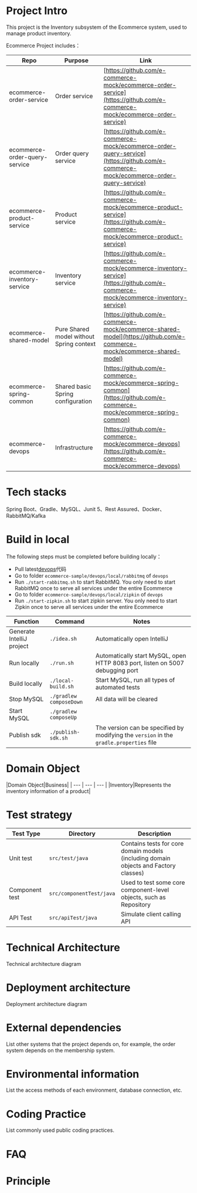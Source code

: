 # Project Intro
This project is the Inventory subsystem of the Ecommerce system, used to manage product inventory.

Ecommerce Project includes：

|Repo|Purpose|Link|
| --- | --- | --- |
|ecommerce-order-service|Order service|[https://github.com/e-commerce-mock/ecommerce-order-service](https://github.com/e-commerce-mock/ecommerce-order-service)|
|ecommerce-order-query-service|Order query service|[https://github.com/e-commerce-mock/ecommerce-order-query-service](https://github.com/e-commerce-mock/ecommerce-order-query-service)|
|ecommerce-product-service|Product service|[https://github.com/e-commerce-mock/ecommerce-product-service](https://github.com/e-commerce-mock/ecommerce-product-service)|
|ecommerce-inventory-service|Inventory service|[https://github.com/e-commerce-mock/ecommerce-inventory-service](https://github.com/e-commerce-mock/ecommerce-inventory-service)|
|ecommerce-shared-model|Pure Shared model without Spring context|[https://github.com/e-commerce-mock/ecommerce-shared-model](https://github.com/e-commerce-mock/ecommerce-shared-model)|
|ecommerce-spring-common|Shared basic Spring configuration|[https://github.com/e-commerce-mock/ecommerce-spring-common](https://github.com/e-commerce-mock/ecommerce-spring-common)|
|ecommerce-devops|Infrastructure|[https://github.com/e-commerce-mock/ecommerce-devops](https://github.com/e-commerce-mock/ecommerce-devops)|


# Tech stacks
Spring Boot、Gradle、MySQL、Junit 5、Rest Assured、Docker、RabbitMQ/Kafka

# Build in local

The following steps must be completed before building locally：
- Pull latest[devops](https://github.com/e-commerce-mock/devops)代码
- Go to folder `ecommerce-sample/devops/local/rabbitmq` of `devops`  
- Run `./start-rabbitmq.sh` to start RabbitMQ. You only need to start RabbitMQ once to serve all services under the entire Ecommerce
- Go to folder `ecommerce-sample/devops/local/zipkin` of `devops`
- Run `./start-zipkin.sh` to start zipkin server. You only need to start Zipkin once to serve all services under the entire Ecommerce

|Function|Command|Notes|
| --- | --- | --- |
|Generate IntelliJ project|`./idea.sh`|Automatically open IntelliJ|
|Run locally|`./run.sh`|Automatically start MySQL, open HTTP 8083 port, listen on 5007 debugging port|
|Build locally|`./local-build.sh`|Start MySQL, run all types of automated tests|
|Stop MySQL|`./gradlew composeDown`|All data will be cleared|
|Start MySQL|`./gradlew composeUp`||
|Publish sdk|`./publish-sdk.sh`|The version can be specified by modifying the `version` in the `gradle.properties` file|

# Domain Object
|Domain Object|Business|
| --- | --- | --- |
|Inventory|Represents the inventory information of a product|

# Test strategy
|Test Type|Directory|Description|
| --- | --- | --- |
|Unit test|`src/test/java`|Contains tests for core domain models (including domain objects and Factory classes)|
|Component test|`src/componentTest/java`|Used to test some core component-level objects, such as Repository|
|API Test|`src/apiTest/java`|Simulate client calling API|

# Technical Architecture
Technical architecture diagram

# Deployment architecture
Deployment architecture diagram

# External dependencies
List other systems that the project depends on, for example, the order system depends on the membership system.

# Environmental information
List the access methods of each environment, database connection, etc.

# Coding Practice
List commonly used public coding practices.

# FAQ

# Principle
